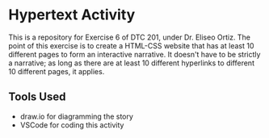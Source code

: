 # Hypertext Activity
This is a repository for Exercise 6 of DTC 201, under Dr. Eliseo Ortiz. The point of this exercise is to create a HTML-CSS website that has at least 10 different pages to form an interactive narrative. It doesn't have to be strictly a narrative; as long as there are at least 10 different hyperlinks to different 10 different pages, it applies.

## Tools Used
- draw.io for diagramming the story
- VSCode for coding this activity